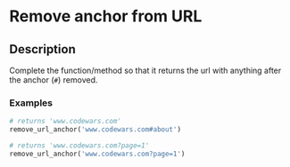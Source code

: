 # Remove anchor from URL

## Description

Complete the function/method so that it returns the url with anything after the anchor (`#`) removed.

### Examples

```python
# returns 'www.codewars.com'
remove_url_anchor('www.codewars.com#about')

# returns 'www.codewars.com?page=1'
remove_url_anchor('www.codewars.com?page=1')
```

